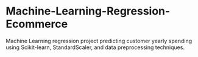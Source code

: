 # Machine-Learning-Regression-Ecommerce
Machine Learning regression project predicting customer yearly spending using Scikit-learn, StandardScaler, and data preprocessing techniques.
